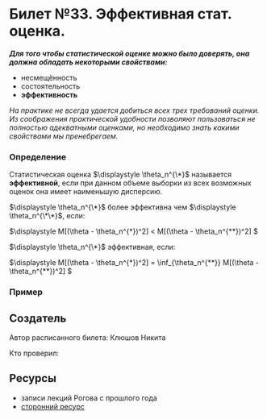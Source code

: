 # Билет №33. Эффективная стат. оценка.

***Для того чтобы статистической оценке можно было доверять, она должна обладать некоторыми свойствами:***
- несмещённость
- состоятельность
- **эффективность**

*На практике не всегда удается добиться всех трех требований оценки. Из соображения практической удобности позволяют пользоваться не полностью адекватными оценками, но необходимо знать какими свойствами мы пренебрегаем.*

### Определение

Статистическая оценка $\displaystyle \theta_n^{\*}$ называется **эффективной**, если при данном объеме выборки из всех возможных оценок она имеет наименьшую дисперсию.

$\displaystyle \theta_n^{\*}$ более эффективна чем $\displaystyle \theta_n^{\*\*}$, если:

$\displaystyle M[(\theta - \theta_n^{\*})^2] < M[(\theta - \theta_n^{\*\*})^2] $

$\displaystyle \theta_n^{\*}$ эффективная, если:

$\displaystyle M[(\theta - \theta_n^{\*})^2] = \inf_{\theta_n^{\*\*}} M[(\theta - \theta_n^{\*\*})^2] $


### Пример

## Создатель

Автор расписанного билета: Клюшов Никита

Кто проверил:


## Ресурсы
- записи лекций Рогова с прошлого года
- [сторонний ресурс](https://studfile.net/preview/3815857/page:4/)

